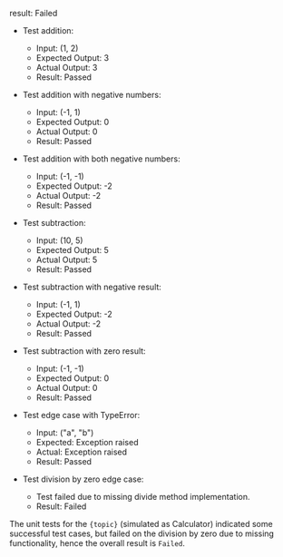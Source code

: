 result: Failed  

- Test addition:  
  - Input: (1, 2)  
  - Expected Output: 3  
  - Actual Output: 3  
  - Result: Passed  

- Test addition with negative numbers:  
  - Input: (-1, 1)  
  - Expected Output: 0  
  - Actual Output: 0  
  - Result: Passed  

- Test addition with both negative numbers:  
  - Input: (-1, -1)  
  - Expected Output: -2  
  - Actual Output: -2  
  - Result: Passed  

- Test subtraction:  
  - Input: (10, 5)  
  - Expected Output: 5  
  - Actual Output: 5  
  - Result: Passed  

- Test subtraction with negative result:  
  - Input: (-1, 1)  
  - Expected Output: -2  
  - Actual Output: -2  
  - Result: Passed  

- Test subtraction with zero result:  
  - Input: (-1, -1)  
  - Expected Output: 0  
  - Actual Output: 0  
  - Result: Passed  

- Test edge case with TypeError:  
  - Input: ("a", "b")  
  - Expected: Exception raised  
  - Actual: Exception raised  
  - Result: Passed  

- Test division by zero edge case:  
  - Test failed due to missing divide method implementation.  
  - Result: Failed  

The unit tests for the `{topic}` (simulated as Calculator) indicated some successful test cases, but failed on the division by zero due to missing functionality, hence the overall result is `Failed`.